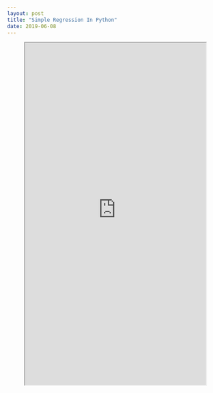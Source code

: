 ```yaml
---
layout: post
title: "Simple Regression In Python"
date: 2019-06-08
---
```



<figure class="video_container">
  <iframe src="https://nbviewer.jupyter.org/url/chrisjohnholiday.github.io/Regression%20in%20python%20on%20old%20project.ipynb" width="100%" height="800px" scrolling="yes"> </iframe>
</figure>
